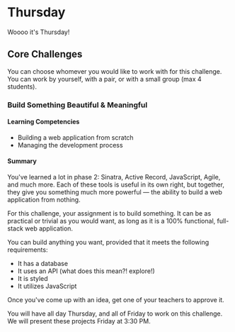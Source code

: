 # Thursday

Woooo it's Thursday!

## Core Challenges

You can choose whomever you would like to work with for this challenge. You can work by yourself, with a pair, or with a small group (max 4 students). 

### Build Something Beautiful & Meaningful

#### Learning Competencies

  * Building a web application from scratch
  * Managing the development process

#### Summary

You've learned a lot in phase 2: Sinatra, Active Record, JavaScript, Agile, and much more. Each of these tools is useful in its own right, but together, they give you something much more powerful — the ability to build a web application from nothing.

For this challenge, your assignment is to build something. It can be as practical or trivial as you would want, as long as it is a 100% functional, full-stack web application.

You can build anything you want, provided that it meets the following requirements:

- It has a database
- It uses an API (what does this mean?! explore!)
- It is styled
- It utilizes JavaScript

Once you've come up with an idea, get one of your teachers to approve it.

You will have all day Thursday, and all of Friday to work on this challenge. We will present these projects Friday at 3:30 PM. 
